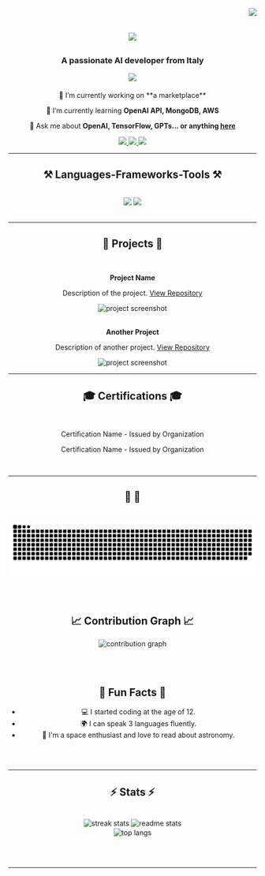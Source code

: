 <img align="right" src="https://visitor-badge.laobi.icu/badge?page_id=Blackhand01.Blackhand01" />

<h1 align="center">
    <img src="https://readme-typing-svg.herokuapp.com/?font=Righteous&size=35&center=true&vCenter=true&width=500&height=70&duration=4000&lines=Hi+There!+👋;+I'm+Stefano+Roy+Bisignano!;" />
</h1>

<h3 align="center">A passionate AI developer from Italy</h3>

<div align="center">
  <img src="https://media.giphy.com/media/l1J9sNFNwCb0GO5Bq/giphy.gif" width="300"/>
</div>

<br/>

<div align="center">
  🔭 I’m currently working on **a marketplace**
  
  🌱 I’m currently learning **OpenAI API, MongoDB, AWS**

  💬 Ask me about **OpenAI, TensorFlow, GPTs... or anything [here](https://github.com/Blackhand01/BisiPortfolio/issues)**
</div>

<div align="center"> 
  <a href="mailto:bisiwork01@gmail.com">
    <img src="https://img.shields.io/badge/Gmail-333333?style=for-the-badge&logo=gmail&logoColor=red" />
  </a>
  <a href="https://linkedin.com/in/stefano-roy-bisignano-9100291b2" target="_blank">
    <img src="https://img.shields.io/badge/LinkedIn-0077B5?style=for-the-badge&logo=linkedin&logoColor=white" />
  </a>
  <a href="https://github.com/Blackhand01/BisiPortfolio" target="_blank">
     <img src="https://img.shields.io/badge/Portfolio-FF5722?style=for-the-badge&logo=todoist&logoColor=white" /> <!-- sqlite, safari, google-chrome are other good icon options -->
  </a>
</div>

<hr/>

<h2 align="center">⚒️ Languages-Frameworks-Tools ⚒️</h2>
<br/>
<div align="center">
    <img src="https://skillicons.dev/icons?i=react,bootstrap,mui,html,css,vscode,github,figma,tailwind,git,r" />
    <img src="https://skillicons.dev/icons?i=nodejs,python,javascript,typescript,express,firebase,mongodb,c,java,nextjs,mysql,flask" /><br>
</div>

<br/>
<hr/>

<h2 align="center">🚀 Projects 🚀</h2>
<br/>
<div align="center">
  <p><strong>Project Name</strong></p>
  <p>Description of the project. <a href="https://github.com/Blackhand01/ProjectName">View Repository</a></p>
  <img src="https://via.placeholder.com/400" alt="project screenshot" width="400"/>
  <br/><br/>
  <p><strong>Another Project</strong></p>
  <p>Description of another project. <a href="https://github.com/Blackhand01/AnotherProject">View Repository</a></p>
  <img src="https://via.placeholder.com/400" alt="project screenshot" width="400"/>
</div>

<hr/>

<h2 align="center">🎓 Certifications 🎓</h2>
<br/>
<div align="center">
  <p>Certification Name - Issued by Organization</p>
  <p>Certification Name - Issued by Organization</p>
</div>

<br/>
<hr/>

<div align="center">
  <h2>🐍  🐍</h2>
  <br>
  <img alt="snake eating my contributions" src="https://raw.githubusercontent.com/salesp07/salesp07/output/github-contribution-grid-snake.svg" />
  
  <br/><br/>

  <!-- Contribution Graph -->
  <h2 align="center">📈 Contribution Graph 📈</h2>
  <img src="https://activity-graph.herokuapp.com/graph?username=Blackhand01&theme=react-dark" alt="contribution graph" />
  
  <br/><br/>

  <!-- Fun Facts -->
  <h2 align="center">🎉 Fun Facts 🎉</h2>
  <ul align="center">
    <li>💻 I started coding at the age of 12.</li>
    <li>🌍 I can speak 3 languages fluently.</li>
    <li>🚀 I'm a space enthusiast and love to read about astronomy.</li>
  </ul>
  
  <br/><br/>
</div>

<hr/>

<h2 align="center">⚡ Stats ⚡</h2>
<br>
<div align="center">
  <img width=390 src="https://github-readme-streak-stats.herokuapp.com/?user=Blackhand01&count_private=true&theme=react&border_radius=10" alt="streak stats"/>
  <img width=390 src="https://github-readme-stats.vercel.app/api?username=Blackhand01&count_private=true&show_icons=true&theme=react&rank_icon=github&border_radius=10" alt="readme stats" />
  <br/>
  <img width=325 align="center" src="https://github-readme-stats.vercel.app/api/top-langs/?username=Blackhand01&hide=HTML&langs_count=8&layout=compact&theme=react&border_radius=10&size_weight=0.5&count_weight=0.5&exclude_repo=github-readme-stats" alt="top langs" />
</div>

<br/><br/>

<hr/>

<br/>
